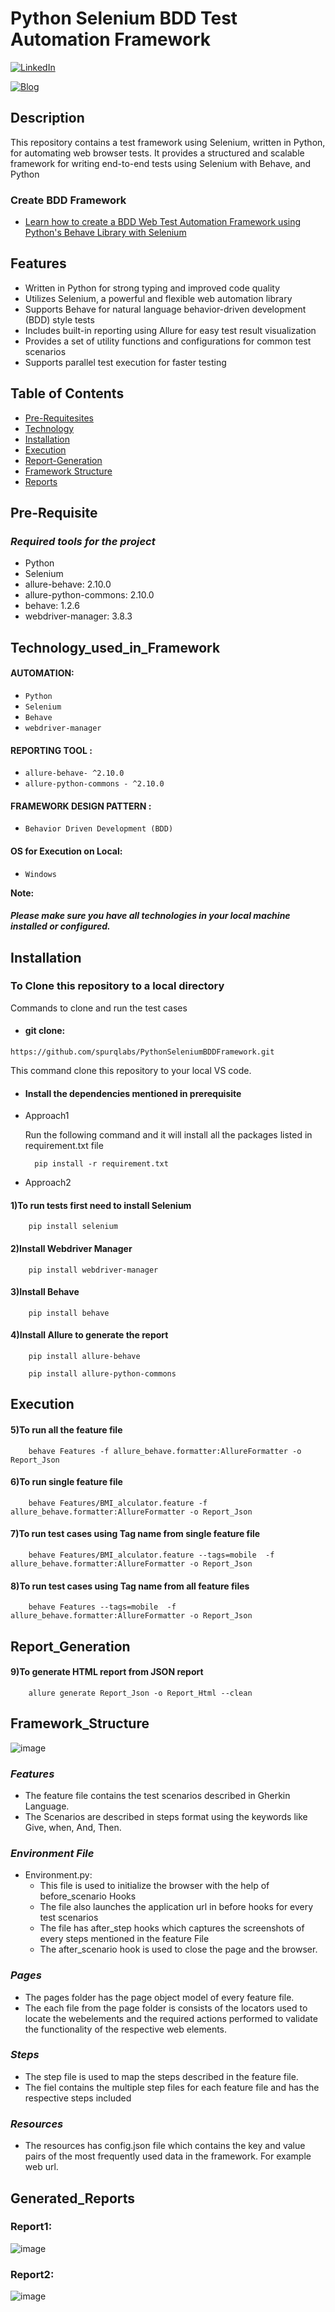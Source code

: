# **Python Selenium BDD Test Automation Framework**

[![LinkedIn](https://img.shields.io/badge/@LinkedIn-SpurQLabs-orange.svg)](https://www.linkedin.com/company/spurqlabs/mycompany/)

[![Blog](https://img.shields.io/badge/@Blog-SpurQLabs_Blogs-blue.svg)](https://spurqlabs.com/blogs/)

## **Description**

This repository contains a test framework using Selenium, written in Python, for automating web browser tests. It provides a structured and scalable framework for writing end-to-end tests using Selenium with Behave, and Python

### **Create BDD Framework**

- [Learn how to create a BDD Web Test Automation Framework using Python's Behave Library with Selenium](https://spurqlabs.com/python-selenium-framework/)

## **Features**

- Written in Python for strong typing and improved code quality
- Utilizes Selenium, a powerful and flexible web automation library
- Supports Behave for natural language behavior-driven development (BDD) style tests
- Includes built-in reporting using Allure for easy test result visualization
- Provides a set of utility functions and configurations for common test scenarios
- Supports parallel test execution for faster testing

## **Table of Contents**
- [Pre-Requitesites](#Pre-Requitesites)
- [Technology](#Technology_used_in_Framework)
- [Installation](#Installation)
- [Execution](#Execution)
- [Report-Generation](#Report_Generation )
- [Framework Structure](#Fmework_Structure)
- [Reports](#Generated_Reports)

## Pre-Requisite
### *Required tools for the project*

- Python
- Selenium
- allure-behave: 2.10.0
- allure-python-commons: 2.10.0
- behave: 1.2.6
- webdriver-manager: 3.8.3


## Technology_used_in_Framework
#### AUTOMATION:
- `Python`
- `Selenium`
- `Behave`
- `webdriver-manager`

#### REPORTING TOOL :
- `allure-behave- ^2.10.0`
- `allure-python-commons - ^2.10.0`
#### FRAMEWORK DESIGN PATTERN :
- `Behavior Driven Development (BDD)`
#### OS for Execution on Local:
- `Windows`

**Note:** 
##### Please make sure you have all technologies in your local machine installed or configured.

## Installation
### To Clone this repository to a local directory
Commands to clone and run the test cases<br />
- #### git clone: 
`https://github.com/spurqlabs/PythonSeleniumBDDFramework.git`

This command clone this repository to your local VS code.
- #### Install the dependencies mentioned in prerequisite

- Approach1
    
    Run the following command and it will install all the packages listed in requirement.txt file
      
        pip install -r requirement.txt

- Approach2

#### 1)To run tests first need to install Selenium
        pip install selenium

#### 2)Install Webdriver Manager
        pip install webdriver-manager

#### 3)Install Behave
        pip install behave

#### 4)Install Allure to generate the report
        pip install allure-behave
        
        pip install allure-python-commons

## Execution

#### 5)To run all the feature file
        behave Features -f allure_behave.formatter:AllureFormatter -o Report_Json

#### 6)To run single feature file
        behave Features/BMI_alculator.feature -f allure_behave.formatter:AllureFormatter -o Report_Json

#### 7)To run test cases using Tag name from single feature file                                    
        behave Features/BMI_alculator.feature --tags=mobile  -f allure_behave.formatter:AllureFormatter -o Report_Json

#### 8)To run test cases using Tag name from all feature files
        behave Features --tags=mobile  -f allure_behave.formatter:AllureFormatter -o Report_Json

## Report_Generation 

#### 9)To generate HTML report from JSON report
        allure generate Report_Json -o Report_Html --clean

## Framework_Structure

![image](https://user-images.githubusercontent.com/110516709/232678511-7f6131f9-195a-4098-ba2d-5a3c309cda2e.png)

### *Features*

- The feature file contains the test scenarios described in Gherkin Language. 
- The Scenarios are described in steps format using the keywords like Give, when, And, Then.

### *Environment File*

- Environment.py:
    - This file is used to initialize the browser with the help of before_scenario Hooks
    - The file also launches the application url in before hooks for every test scenarios
    - The file has after_step hooks which captures the screenshots of every steps mentioned in the feature File
    - The after_scenario hook is used to close the page and the browser.

### *Pages*

- The pages folder has the page object model of every feature file. 
- The each file from the page folder is consists of the locators used to locate the webelements and the required actions performed to validate the functionality of the respective web elements. 

### *Steps*

- The step file is used to map the steps described in the feature file.
- The fiel contains the multiple step files for each feature file and has the respective steps included

### *Resources*

- The resources has config.json file which contains the key and value pairs of the most frequently used data in the framework. For example web url. 

## Generated_Reports

### Report1:

![image](https://user-images.githubusercontent.com/110516709/232679329-8c70aa70-ddc1-485d-b935-85c6a6903c16.png)

### Report2: 

![image](https://user-images.githubusercontent.com/110516709/232679419-e97a481b-0c1c-42e8-923b-13a69e76a433.png)
